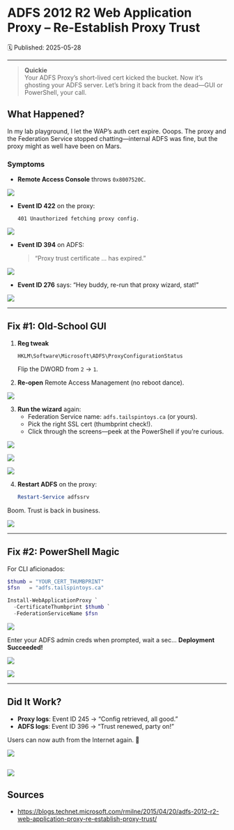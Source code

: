 # ADFS 2012 R2 Web Application Proxy – Re-Establish Proxy Trust
🗓️ Published: 2025-05-28

---

> **Quickie**  
> Your ADFS Proxy’s short-lived cert kicked the bucket. Now it’s ghosting your ADFS server. Let’s bring it back from the dead—GUI or PowerShell, your call.

## What Happened?

In my lab playground, I let the WAP’s auth cert expire. Ooops. The proxy and the Federation Service stopped chatting—internal ADFS was fine, but the proxy might as well have been on Mars.

### Symptoms

- **Remote Access Console** throws `0x8007520C`.  

![](assets/WAP%20trust%20to%20ADFS%20broken/2025-06-24-20-07-30.png)

- **Event ID 422** on the proxy:  
  ```
  401 Unauthorized fetching proxy config.
  ```

![](assets/WAP%20trust%20to%20ADFS%20broken/2025-06-24-20-07-50.png)

- **Event ID 394** on ADFS:  
  > “Proxy trust certificate … has expired.”  

![](assets/WAP%20trust%20to%20ADFS%20broken/2025-06-24-20-08-43.png)

- **Event ID 276** says: “Hey buddy, re-run that proxy wizard, stat!”

![](assets/WAP%20trust%20to%20ADFS%20broken/2025-06-24-20-08-32.png)



---

## Fix #1: Old-School GUI

1. **Reg tweak**  
   ```
   HKLM\Software\Microsoft\ADFS\ProxyConfigurationStatus
   ```
   Flip the DWORD from `2` → `1`.

2. **Re-open** Remote Access Management (no reboot dance).

![](assets/WAP%20trust%20to%20ADFS%20broken/2025-06-24-20-09-25.png)

3. **Run the wizard** again:  
   - Federation Service name: `adfs.tailspintoys.ca` (or yours).  
   - Pick the right SSL cert (thumbprint check!).  
   - Click through the screens—peek at the PowerShell if you’re curious.

![](assets/WAP%20trust%20to%20ADFS%20broken/2025-06-24-20-09-37.png)

![](assets/WAP%20trust%20to%20ADFS%20broken/2025-06-24-20-09-47.png)

![](assets/WAP%20trust%20to%20ADFS%20broken/2025-06-24-20-09-55.png)

4. **Restart ADFS** on the proxy:
   ```powershell
   Restart-Service adfssrv
   ```

Boom. Trust is back in business.

![](assets/WAP%20trust%20to%20ADFS%20broken/2025-06-24-20-10-06.png)

---

## Fix #2: PowerShell Magic

For CLI aficionados:

```powershell
$thumb = "YOUR_CERT_THUMBPRINT"
$fsn   = "adfs.tailspintoys.ca"

Install-WebApplicationProxy `
  -CertificateThumbprint $thumb `
  -FederationServiceName $fsn
```

![](assets/WAP%20trust%20to%20ADFS%20broken/2025-06-24-20-10-21.png)

Enter your ADFS admin creds when prompted, wait a sec… **Deployment Succeeded!**

![](assets/WAP%20trust%20to%20ADFS%20broken/2025-06-24-20-10-30.png)

![](assets/WAP%20trust%20to%20ADFS%20broken/2025-06-24-20-10-34.png)

---

## Did It Work?

- **Proxy logs**: Event ID 245 → “Config retrieved, all good.”  
- **ADFS logs**: Event ID 396 → “Trust renewed, party on!”

Users can now auth from the Internet again. 🎉

![](assets/WAP%20trust%20to%20ADFS%20broken/2025-06-24-20-10-49.png)

![](assets/WAP%20trust%20to%20ADFS%20broken/2025-06-24-20-10-55.png)
---

## Sources

- https://blogs.technet.microsoft.com/rmilne/2015/04/20/adfs-2012-r2-web-application-proxy-re-establish-proxy-trust/
